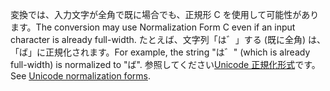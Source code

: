 <span data-ttu-id="25615-101">変換では、入力文字が全角で既に場合でも、正規形 C を使用して可能性があります。</span><span class="sxs-lookup"><span data-stu-id="25615-101">The conversion may use Normalization Form C even if an input character is already full-width.</span></span> <span data-ttu-id="25615-102">たとえば、文字列「は゛」する (既に全角) は、「ば」に正規化されます。</span><span class="sxs-lookup"><span data-stu-id="25615-102">For example, the string "は゛" (which is already full-width) is normalized to "ば".</span></span> <span data-ttu-id="25615-103">参照してください[Unicode 正規化形式](http://unicode.org/reports/tr15)です。</span><span class="sxs-lookup"><span data-stu-id="25615-103">See [Unicode normalization forms](http://unicode.org/reports/tr15).</span></span>